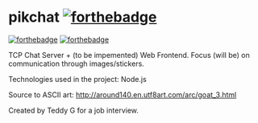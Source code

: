 # pikchat [![forthebadge](http://forthebadge.com/badges/certified-steve-bruhle.svg)](http://forthebadge.com)
[![forthebadge](http://forthebadge.com/badges/contains-cat-gifs.svg)](http://forthebadge.com)
[![forthebadge](http://forthebadge.com/badges/made-with-crayons.svg)](http://forthebadge.com)


TCP Chat Server + (to be impemented) Web Frontend. Focus (will be) on communication through images/stickers.

Technologies used in the project: Node.js

Source to ASCII art: http://around140.en.utf8art.com/arc/goat_3.html

Created by Teddy G for a job interview.
